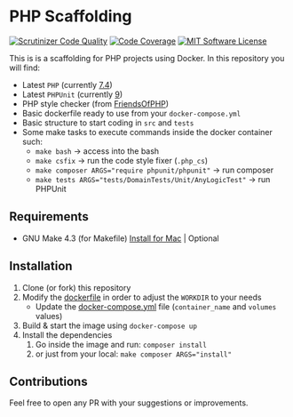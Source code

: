# PHP Scaffolding

[![Scrutinizer Code Quality](https://scrutinizer-ci.com/g/Chemaclass/php-scaffolding/badges/quality-score.png?b=master)](https://scrutinizer-ci.com/g/Chemaclass/php-scaffolding/?branch=master)
[![Code Coverage](https://scrutinizer-ci.com/g/Chemaclass/php-scaffolding/badges/coverage.png?b=master)](https://scrutinizer-ci.com/g/Chemaclass/php-scaffolding/?branch=master)
[![MIT Software License](https://img.shields.io/badge/license-MIT-blue.svg?style=flat-square)](LICENSE.md)

This is is a scaffolding for PHP projects using Docker. In this repository you will find:

* Latest `PHP` (currently [7.4](https://en.wikipedia.org/wiki/PHP#Release_history))
* Latest `PHPUnit` (currently [9](https://phpunit.de/announcements/phpunit-9.html))
* PHP style checker (from [FriendsOfPHP](https://github.com/FriendsOfPHP/PHP-CS-Fixer))
* Basic dockerfile ready to use from your `docker-compose.yml`
* Basic structure to start coding in `src` and `tests`
* Some make tasks to execute commands inside the docker container such:
  * `make bash` -> access into the bash
  * `make csfix` -> run the code style fixer (`.php_cs`)
  * `make composer ARGS="require phpunit/phpunit"` -> run composer
  * `make tests ARGS="tests/DomainTests/Unit/AnyLogicTest"` -> run PHPUnit

## Requirements

* GNU Make 4.3 (for Makefile)
 [Install for Mac](https://stackoverflow.com/questions/43175529/updating-make-version-4-1-on-mac) | Optional

## Installation

1. Clone (or fork) this repository
2. Modify the [dockerfile](devops/dev/php.dockerfile) in order to adjust the `WORKDIR` to your needs
   * Update the [docker-compose.yml](docker-compose.yml) file (`container_name` and `volumes` values)
3. Build & start the image using `docker-compose up`
4. Install the dependencies
   1. Go inside the image and run: `composer install`
   2. or just from your local: `make composer ARGS="install"`

## Contributions

Feel free to open any PR with your suggestions or improvements.
